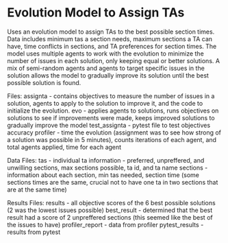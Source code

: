 # Evolution Model to Assign TAs
Uses an evolution model to assign TAs to the best possible section times. Data includes minimum tas a section needs, maximum sections a TA can have, time conflicts in sections, and TA preferences for section times. The model uses multiple agents to work with the evolution to minimize the number of issues in each solution, only keeping equal or better solutions. A mix of semi-random agents and agents to target specific issues in the solution allows the model to gradually improve its solution until the best possible solution is found.

Files:
assignta - contains objectives to measure the number of issues in a solution, agents to apply to the solution to improve it, and the code to initialize the evolution. 
evo - applies agents to solutions, runs objectives on solutions to see if improvements were made, keeps improved solutions to gradually improve the model
test_assignta - pytest file to test objectives accuracy
profiler - time the evolution (assignment was to see how strong of a solution was possible in 5 minutes), counts iterations of each agent, and total agents applied, time for each agent

Data Files:
tas - individual ta information - preferred, unpreffered, and unwilling sections, max sections possible, ta id, and ta name
sections - information about each section, min tas needed, section time (some sections times are the same, crucial not to have one ta in two sections that are at the same time)

Results Files:
results - all objective scores of the 6 best possible solutions (2 was the lowest issues possible)
best_result - determined that the best result had a score of 2 unpreffered sections (this seemed like the best of the issues to have)
profiler_report - data from profiler
pytest_results - results from pytest 
